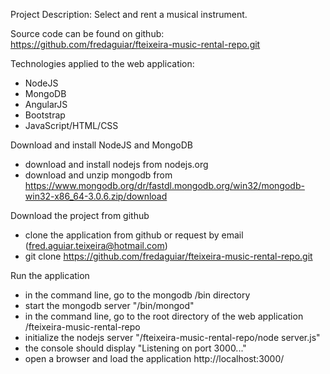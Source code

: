 
Project Description: Select and rent a musical instrument.

Source code can be found on github: https://github.com/fredaguiar/fteixeira-music-rental-repo.git

Technologies applied to the web application:
* NodeJS
* MongoDB
* AngularJS
* Bootstrap
* JavaScript/HTML/CSS

Download and install NodeJS and MongoDB
* download and install nodejs from nodejs.org
* download and unzip mongodb from https://www.mongodb.org/dr/fastdl.mongodb.org/win32/mongodb-win32-x86_64-3.0.6.zip/download

Download the project from github 
* clone the application from github or request by email (fred.aguiar.teixeira@hotmail.com)
* git clone https://github.com/fredaguiar/fteixeira-music-rental-repo.git

Run the application
* in the command line, go to the mongodb /bin directory 
* start the mongodb server "/bin/mongod"
* in the command line, go to the root directory of the web application /fteixeira-music-rental-repo
* initialize the nodejs server "/fteixeira-music-rental-repo/node server.js"
* the console should display "Listening on port 3000..."
* open a browser and load the application http://localhost:3000/
